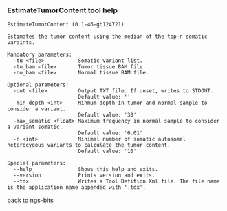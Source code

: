 ### EstimateTumorContent tool help
	EstimateTumorContent (0.1-46-gb124721)
	
	Estimates the tumor content using the median of the top-n somatic varaints.
	
	Mandatory parameters:
	  -tu <file>           Somatic variant list.
	  -tu_bam <file>       Tumor tissue BAM file.
	  -no_bam <file>       Normal tissue BAM file.
	
	Optional parameters:
	  -out <file>          Output TXT file. If unset, writes to STDOUT.
	                       Default value: ''
	  -min_depth <int>     Minmum depth in tumor and normal sample to consider a variant.
	                       Default value: '30'
	  -max_somatic <float> Maximum frequency in normal sample to consider a variant somatic.
	                       Default value: '0.01'
	  -n <int>             Minimal number of somatic autosomal heterocygous variants to calculate the tumor content.
	                       Default value: '10'
	
	Special parameters:
	  --help               Shows this help and exits.
	  --version            Prints version and exits.
	  --tdx                Writes a Tool Defition Xml file. The file name is the application name appended with '.tdx'.
	
[back to ngs-bits](https://github.com/marc-sturm/ngs-bits)